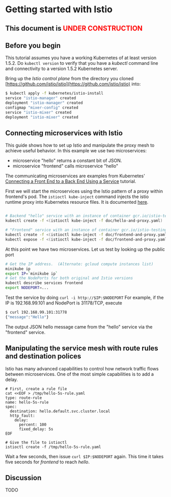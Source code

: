 # Getting started with Istio

## This document is <span style="color:red">UNDER CONSTRUCTION</span>

## Before you begin

This tutorial assumes you have a working Kubernetes of at least version 1.5.2.  Do `kubectl version` to verify
that you have a _kubectl_ command line and connectivity to a version 1.5.2 Kubernetes server.

Bring up the *Istio control plane* from the directory you cloned [https://github.com/istio/istio](https://github.com/istio/istio) into:

```bash
$ kubectl apply -f kubernetes/istio-install
service "istio-manager" created
deployment "istio-manager" created
configmap "mixer-config" created
service "istio-mixer" created
deployment "istio-mixer" created
```

## Connecting microservices with Istio

This guide shows how to set up Istio and manipulate the proxy mesh to achieve useful behavior.
In this example we use two microservices:

* microservice "hello" returns a constant bit of JSON.
* microservice "frontend" calls microservice "hello"

The communicating microservices are examples from Kubernetes'
[Connecting a Front End to a Back End Using a Service](https://kubernetes.io/docs/tutorials/connecting-apps/connecting-frontend-backend/) tutorial.

First we will start the microservices using the Istio pattern of a
proxy within frontend's pod. The `istioctl kube-inject` command
injects the istio runtime proxy into Kubernetes resource files. It is
documented [here](https://istio.io/docs/reference/istioctl.html#kube-inject).

```bash

# Backend "hello" service with an instance of container gcr.io/istio-testing/runtime:demo
kubectl create -f <(istioctl kube-inject -f doc/hello-and-proxy.yaml)

# "Frontend" service with an instance of container gcr.io/istio-testing/runtime:demo
kubectl create -f <(istioctl kube-inject -f doc/frontend-and-proxy.yaml)
kubectl expose -f <(istioctl kube-inject -f doc/frontend-and-proxy.yaml) --type=NodePort --name=frontend

```

<!---
Note that to stand up the frontend without Istio, we can do
kubectl run frontend --image=gcr.io/google-samples/hello-frontend:1.0 --port=8080 --overrides='{ "apiVersion": "extensions/v1beta1", "spec": { "containers": { "lifecycle": { "preStop": { "exec": { "command": ["/usr/sbin/nginx","-s","quit"] } } } } } }'
# or
kubectl run front-no-istio --image=gcr.io/google-samples/hello-frontend:1.0 --port=80
# and then
kubectl expose deployment front-no-istio --type=NodePort --name=frontend-no-istio
kubectl describe services frontend-no-istio
-->

At this point we have two microservices.  Let us test by looking up the public port

```bash
# Get the IP address.  (Alternate: gcloud compute instances list)
minikube ip
export IP=`minikube ip`
# Get the NodePorts for both original and Istio versions
kubectl describe services frontend
export NODEPORT=...
```

Test the service by doing `curl -i http://$IP:$NODEPORT`  For example, if the IP is 192.168.99.101 and NodePort is 31178/TCP, execute

```bash
$ curl 192.168.99.101:31778
{"message":"Hello"}
```

The output JSON hello message came from the "hello" service via the "frontend" service.

## Manipulating the service mesh with route rules and destination polices

Istio has many advanced capabilities to control how network traffic flows between microservices.  One of the
most simple capabilities is to add a delay.

```
# First, create a rule file
cat <<EOF > /tmp/hello-5s-rule.yaml
type: route-rule
name: hello-5s-rule
spec:
  destination: hello.default.svc.cluster.local
  http_fault:
    delay:
      percent: 100
      fixed_delay: 5s
EOF

# Give the file to istioctl
istioctl create -f /tmp/hello-5s-rule.yaml
```

Wait a few seconds, then issue `curl $IP:$NODEPORT` again.  This time it takes five seconds for *frontend* to reach *hello*.


## Discussion

TODO
